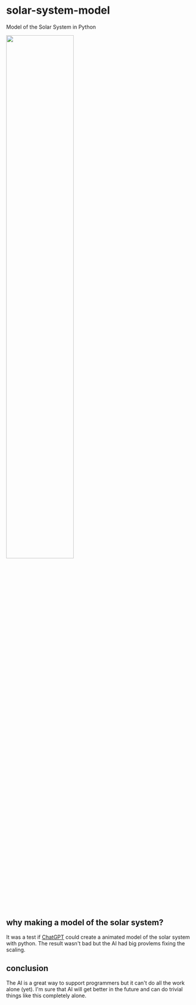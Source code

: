 # solar-system-model
Model of the Solar System in Python

<img src="src/video.gif" width="60%">

## why making a model of the solar system?
It was a test if <a href="https://chat.openai.com">ChatGPT</a> could create a animated model of the solar system with python. The result wasn't bad but the AI had big provlems fixing the scaling.

## conclusion
The AI is a great way to support programmers but it can't do all the work alone (yet). I'm sure that AI will get better in the future and can do trivial things like this completely alone.